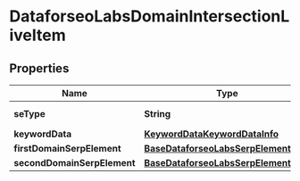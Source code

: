 

# DataforseoLabsDomainIntersectionLiveItem


## Properties

| Name | Type | Description | Notes |
|------------ | ------------- | ------------- | -------------|
|**seType** | **String** | search engine type |  [optional] |
|**keywordData** | [**KeywordDataKeywordDataInfo**](KeywordDataKeywordDataInfo.md) |  |  [optional] |
|**firstDomainSerpElement** | [**BaseDataforseoLabsSerpElementItem**](BaseDataforseoLabsSerpElementItem.md) |  |  [optional] |
|**secondDomainSerpElement** | [**BaseDataforseoLabsSerpElementItem**](BaseDataforseoLabsSerpElementItem.md) |  |  [optional] |



